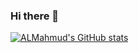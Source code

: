 ### Hi there 👋

<!--
**ALMahmud00/ALMahmud00** is a ✨ _special_ ✨ repository because its `README.md` (this file) appears on your GitHub profile.

Here are some ideas to get you started:

- 🔭 I’m currently working on ...
- 🌱 I’m currently learning ...
- 👯 I’m looking to collaborate on ...
- 🤔 I’m looking for help with ...
- 💬 Ask me about ...
- 📫 How to reach me: ...
- 😄 Pronouns: ...
- ⚡ Fun fact: ...
-->



[![ALMahmud's GitHub stats](https://github-readme-stats.vercel.app/api?username=ALMahmud00&count_private=true&show_icons=true&theme=dracula)](https://github.com/ALMahmud00)
